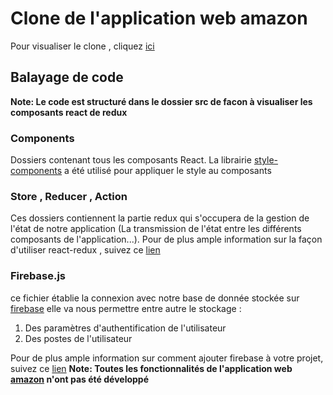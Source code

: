 # Clone de l'application web amazon 

Pour visualiser le clone , cliquez [ici](https://clone-3467b.web.app)

## Balayage de code 

**Note: Le code est structuré dans le dossier src de facon à visualiser les composants react de redux**

### Components 

Dossiers contenant tous les composants React. La librairie [style-components](https://www.npmjs.com/package/style-components) a été utilisé pour appliquer le style au composants

### Store , Reducer , Action

Ces dossiers contiennent la partie redux qui s'occupera de la gestion de l'état de notre application (La transmission de l'état entre les différents composants de l'application...). 
Pour de plus ample information sur la façon d'utiliser react-redux , suivez ce [lien](https://react-redux.js.org/introduction/getting-started)

### Firebase.js 

ce fichier établie la connexion avec notre base de donnée stockée sur [firebase](https://firebase.google.com) elle va nous permettre entre autre le stockage : 
1. Des paramètres d'authentification de l'utilisateur 
2. Des postes de l'utilisateur

Pour de plus ample information sur comment ajouter firebase à votre projet, suivez ce [lien](https://firebase.google.com/docs/web/setup)
**Note: Toutes les fonctionnalités de l'application web [amazon](https://www.amazon.fr/) n'ont pas été développé**

